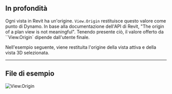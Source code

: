 ## In profondità
Ogni vista in Revit ha un'origine. `View.Origin` restituisce questo valore come punto di Dynamo. In base alla documentazione dell'API di Revit, "The origin of a plan view is not meaningful". Tenendo presente ciò, il valore offerto da ``View.Origin` dipende dall'utente finale.

Nell'esempio seguente, viene restituita l'origine della vista attiva e della vista 3D selezionata.
___
## File di esempio

![View.Origin](./Revit.Elements.Views.View.Origin_img.jpg)

